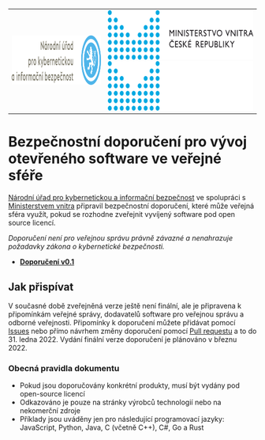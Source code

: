 <table>
  <tr>
    <td><img src="nukib.png" height="100" alt="Logo Národního úřadu pro kybernetickou a informační bezpečnost"></td>
    <td><img src="mv.png#gh-light-mode-only" height="100" alt="Logo Ministerstva vnitra"><img src="mv-dark.png#gh-dark-mode-only" height="100" alt="Logo Ministerstva vnitra"></td>
  </tr>
</table>

# Bezpečnostní doporučení pro vývoj otevřeného software ve veřejné sféře

[Národní úřad pro kybernetickou a informační bezpečnost](https://www.nukib.cz) ve spolupráci s [Ministerstvem vnitra](https://www.mvcr.cz) připravil bezpečnostní doporučení, které může veřejná sféra využít, pokud se rozhodne zveřejnit vyvíjený software pod open source licencí.

*Doporučení není pro veřejnou správu právně závazné a nenahrazuje požadavky zákona o kybernetické bezpečnosti.*

* **[Doporučení v0.1](bezpecnostni-doporuceni-open-source.md)**

## Jak přispívat

V současné době zveřejněná verze ještě není finální, ale je  připravena k připomínkám veřejné správy, dodavatelů software pro veřejnou správu a odborné veřejnosti. Připomínky k doporučení můžete přidávat pomocí [Issues](https://github.com/NUKIB/bezpecnostni-doporuceni-open-source/issues) nebo přímo návrhem změny doporučení pomocí [Pull requestu](https://github.com/NUKIB/bezpecnostni-doporuceni-open-source/edit/main/bezpecnostni-doporuceni-open-source.md) a to do 31. ledna 2022. Vydání finální verze doporučení je plánováno v březnu 2022.

### Obecná pravidla dokumentu

* Pokud jsou doporučovány konkrétní produkty, musí být vydány pod open-source licencí
* Odkazováno je pouze na stránky výrobců technologií nebo na nekomerční zdroje
* Příklady jsou uváděny jen pro následující programovací jazyky: JavaScript, Python, Java, C (včetně C++), C#, Go a Rust

